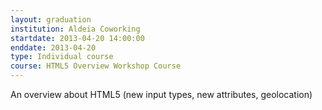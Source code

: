 ```yaml
---
layout: graduation
institution: Aldeia Coworking
startdate: 2013-04-20 14:00:00
enddate: 2013-04-20
type: Individual course
course: HTML5 Overview Workshop Course
---
```


An overview about HTML5 (new input types, new attributes, geolocation)